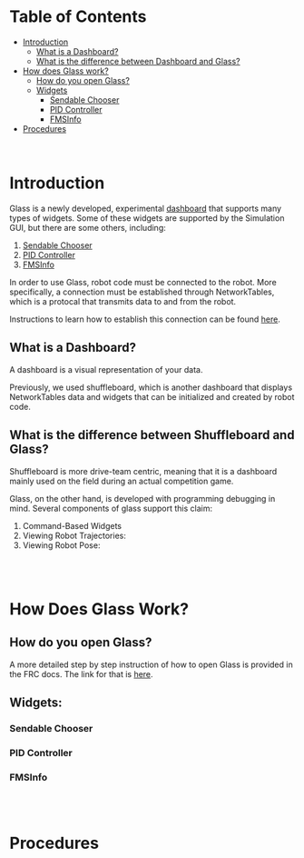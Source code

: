 # Table of Contents
- [Introduction](#introduction)
    - [What is a Dashboard?](#what-is-a-dashboard)
    - [What is the difference between Dashboard and Glass?](#what-is-the-difference-between-shuffleboard-and-glass)
- [How does Glass work?](#how-does-glass-work)
    - [How do you open Glass?](#how-do-you-open-glass)
    - [Widgets](#widgets)
        - [Sendable Chooser](#sendable-chooser)
        - [PID Controller](#pid-controller)
        - [FMSInfo](#fmsinfo)
- [Procedures](#procedures)

<br />

# Introduction
Glass is a newly developed, experimental [dashboard](#what-is-a-dashboard) that supports many types of widgets. Some of these widgets are supported by the Simulation GUI, but there are some others, including:
1. [Sendable Chooser](#sendable-chooser)
2. [PID Controller](#pid-controller)
3. [FMSInfo](#fmsinfo)

In order to use Glass, robot code must be connected to the robot. More specifically, a connection must be established through NetworkTables, which is a protocal that transmits data to and from the robot.
    
Instructions to learn how to establish this connection can be found [here](https://docs.wpilib.org/en/stable/docs/software/dashboards/glass/networktables-connection.html).

## What is a Dashboard?
A dashboard is a visual representation of your data. 

Previously, we used shuffleboard, which is another dashboard that displays NetworkTables data and widgets that can be initialized and created by robot code.

## What is the difference between Shuffleboard and Glass?
Shuffleboard is more drive-team centric, meaning that it is a dashboard mainly used on the field during an actual competition game. 

Glass, on the other hand, is developed with programming debugging in mind. Several components of glass support this claim:
1. Command-Based Widgets
2. Viewing Robot Trajectories:
3. Viewing Robot Pose:

<br />
<br />

# How Does Glass Work?
## How do you open Glass?
A more detailed step by step instruction of how to open Glass is provided in the FRC docs. 
The link for that is [here](https://docs.wpilib.org/en/stable/docs/software/dashboards/glass/introduction.html).

## Widgets:
### Sendable Chooser
### PID Controller
### FMSInfo

<br />
<br />

# Procedures
